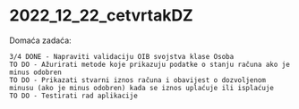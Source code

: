 # 2022_12_22_cetvrtakDZ
Domaća zadaća:

    3/4 DONE - Napraviti validaciju OIB svojstva klase Osoba
    TO DO - Ažurirati metode koje prikazuju podatke o stanju računa ako je minus odobren
    TO DO - Prikazati stvarni iznos računa i obavijest o dozvoljenom minusu (ako je minus odobren) kada se iznos uplaćuje ili isplaćuje
    TO DO - Testirati rad aplikacije

